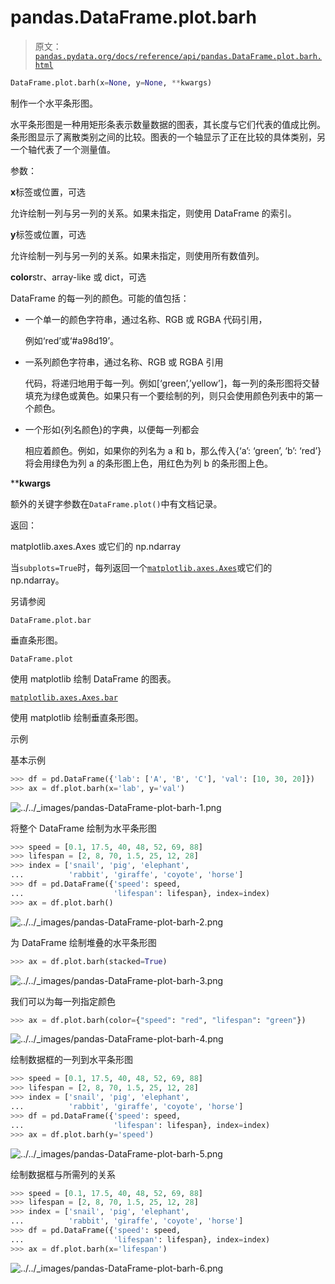# pandas.DataFrame.plot.barh

> 原文：[`pandas.pydata.org/docs/reference/api/pandas.DataFrame.plot.barh.html`](https://pandas.pydata.org/docs/reference/api/pandas.DataFrame.plot.barh.html)

```py
DataFrame.plot.barh(x=None, y=None, **kwargs)
```

制作一个水平条形图。

水平条形图是一种用矩形条表示数量数据的图表，其长度与它们代表的值成比例。条形图显示了离散类别之间的比较。图表的一个轴显示了正在比较的具体类别，另一个轴代表了一个测量值。

参数：

**x**标签或位置，可选

允许绘制一列与另一列的关系。如果未指定，则使用 DataFrame 的索引。

**y**标签或位置，可选

允许绘制一列与另一列的关系。如果未指定，则使用所有数值列。

**color**str、array-like 或 dict，可选

DataFrame 的每一列的颜色。可能的值包括：

+   一个单一的颜色字符串，通过名称、RGB 或 RGBA 代码引用，

    例如‘red’或‘#a98d19’。

+   一系列颜色字符串，通过名称、RGB 或 RGBA 引用

    代码，将递归地用于每一列。例如[‘green’,’yellow’]，每一列的条形图将交替填充为绿色或黄色。如果只有一个要绘制的列，则只会使用颜色列表中的第一个颜色。

+   一个形如{列名颜色}的字典，以便每一列都会

    相应着颜色。例如，如果你的列名为 a 和 b，那么传入{‘a’: ‘green’, ‘b’: ‘red’}将会用绿色为列 a 的条形图上色，用红色为列 b 的条形图上色。

****kwargs**

额外的关键字参数在`DataFrame.plot()`中有文档记录。

返回：

matplotlib.axes.Axes 或它们的 np.ndarray

当`subplots=True`时，每列返回一个[`matplotlib.axes.Axes`](https://matplotlib.org/stable/api/_as-gen/matplotlib.axes.Axes.html#matplotlib.axes.Axes "(在 Matplotlib v3.8.4 中)")或它们的 np.ndarray。

另请参阅

`DataFrame.plot.bar`

垂直条形图。

`DataFrame.plot`

使用 matplotlib 绘制 DataFrame 的图表。

[`matplotlib.axes.Axes.bar`](https://matplotlib.org/stable/api/_as-gen/matplotlib.axes.Axes.bar.html#matplotlib.axes.Axes.bar "(在 Matplotlib v3.8.4 中)")

使用 matplotlib 绘制垂直条形图。

示例

基本示例

```py
>>> df = pd.DataFrame({'lab': ['A', 'B', 'C'], 'val': [10, 30, 20]})
>>> ax = df.plot.barh(x='lab', y='val') 
```

![../../_images/pandas-DataFrame-plot-barh-1.png](img/1b28fa2dfd0d10b432aa8c7b6b44b92e.png)

将整个 DataFrame 绘制为水平条形图

```py
>>> speed = [0.1, 17.5, 40, 48, 52, 69, 88]
>>> lifespan = [2, 8, 70, 1.5, 25, 12, 28]
>>> index = ['snail', 'pig', 'elephant',
...          'rabbit', 'giraffe', 'coyote', 'horse']
>>> df = pd.DataFrame({'speed': speed,
...                    'lifespan': lifespan}, index=index)
>>> ax = df.plot.barh() 
```

![../../_images/pandas-DataFrame-plot-barh-2.png](img/e34c3661b9a9acf304179d66d41993a2.png)

为 DataFrame 绘制堆叠的水平条形图

```py
>>> ax = df.plot.barh(stacked=True) 
```

![../../_images/pandas-DataFrame-plot-barh-3.png](img/4956654e4cc6f07eb8ff6ada4471a4c6.png)

我们可以为每一列指定颜色

```py
>>> ax = df.plot.barh(color={"speed": "red", "lifespan": "green"}) 
```

![../../_images/pandas-DataFrame-plot-barh-4.png](img/83b5c66f443a3ebcf65c29b8ce7b98c2.png)

绘制数据框的一列到水平条形图

```py
>>> speed = [0.1, 17.5, 40, 48, 52, 69, 88]
>>> lifespan = [2, 8, 70, 1.5, 25, 12, 28]
>>> index = ['snail', 'pig', 'elephant',
...          'rabbit', 'giraffe', 'coyote', 'horse']
>>> df = pd.DataFrame({'speed': speed,
...                    'lifespan': lifespan}, index=index)
>>> ax = df.plot.barh(y='speed') 
```

![../../_images/pandas-DataFrame-plot-barh-5.png](img/aa1c4a37dbf5b3742b8cc72a1d56d201.png)

绘制数据框与所需列的关系

```py
>>> speed = [0.1, 17.5, 40, 48, 52, 69, 88]
>>> lifespan = [2, 8, 70, 1.5, 25, 12, 28]
>>> index = ['snail', 'pig', 'elephant',
...          'rabbit', 'giraffe', 'coyote', 'horse']
>>> df = pd.DataFrame({'speed': speed,
...                    'lifespan': lifespan}, index=index)
>>> ax = df.plot.barh(x='lifespan') 
```

![../../_images/pandas-DataFrame-plot-barh-6.png](img/d78ae4cb1c2a3002f647befd0c646421.png)
